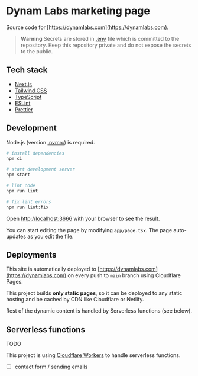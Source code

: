 # Dynam Labs marketing page

Source code for [https://dynamlabs.com](https://dynamlabs.com).

> **Warning**
> Secrets are stored in [.env](/.env) file which is committed to the repository. Keep this repository private and do not expose the secrets to the public.

## Tech stack

- [Next.js](https://nextjs.org)
- [Tailwind CSS](https://tailwindcss.com)
- [TypeScript](https://www.typescriptlang.org)
- [ESLint](https://eslint.org)
- [Prettier](https://prettier.io)

## Development

Node.js (version [.nvmrc](/.nvmrc)) is required.

```bash
# install dependencies
npm ci

# start development server
npm start

# lint code
npm run lint

# fix lint errors
npm run lint:fix
```

Open [http://localhost:3666](http://localhost:3666) with your browser to see the result.

You can start editing the page by modifying `app/page.tsx`. The page auto-updates as you edit the file.

## Deployments

This site is automatically deployed to [https://dynamlabs.com](https://dynamlabs.com) on every push to `main` branch using Cloudflare Pages.

This project builds **only static pages**, so it can be deployed to any static hosting and be cached by CDN like Cloudflare or Netlify.

Rest of the dynamic content is handled by Serverless functions (see below).

## Serverless functions

TODO

This project is using [Cloudflare Workers](https://workers.cloudflare.com/) to handle serverless functions.

- [ ] contact form / sending emails

